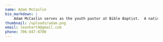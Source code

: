 ```yaml
---
name: Adam McCaslin
bio_markdown: |
    Adam McCaslin serves as the youth pastor at Bible Baptist.  A native of Dalton, GA and a graduate of the Crown College of the Bible, Adam is passionate about missions and evangelism.
thumbnail: /uploads/adam.png
email: leonhart4@gmail.com
phone: 706-847-8700
---
```

